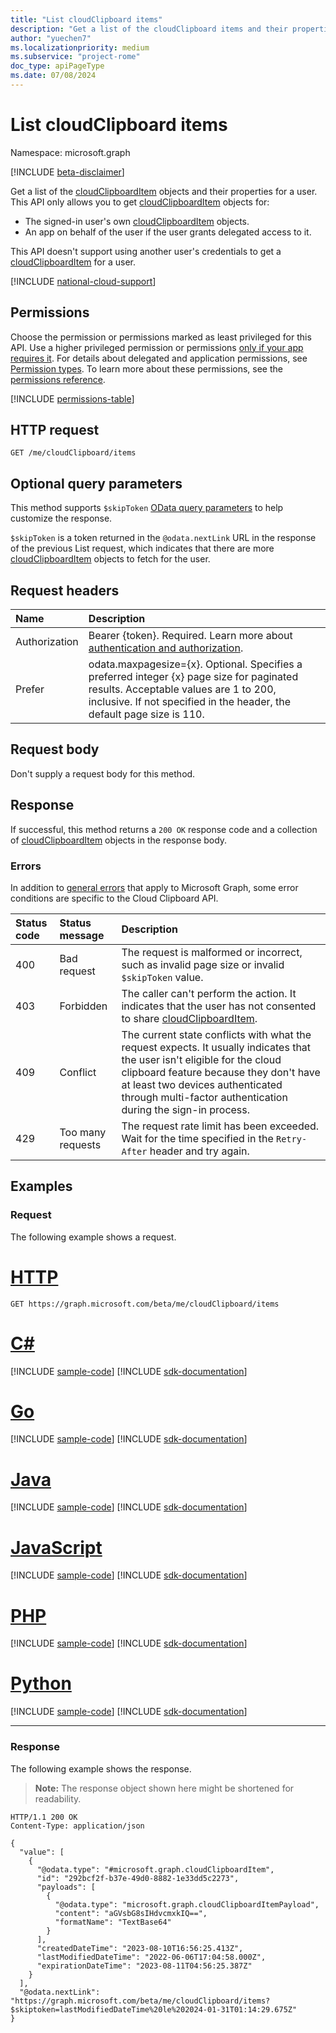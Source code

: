 ```yaml
---
title: "List cloudClipboard items"
description: "Get a list of the cloudClipboard items and their properties."
author: "yuechen7"
ms.localizationpriority: medium
ms.subservice: "project-rome"
doc_type: apiPageType
ms.date: 07/08/2024
---
```


# List cloudClipboard items

Namespace: microsoft.graph

[!INCLUDE [beta-disclaimer](../../includes/beta-disclaimer.md)]

Get a list of the [cloudClipboardItem](../resources/cloudclipboarditem.md) objects and their properties for a user. This API only allows you to get [cloudClipboardItem](../resources/cloudclipboarditem.md) objects for:

- The signed-in user's own [cloudClipboardItem](../resources/cloudclipboarditem.md) objects.
- An app on behalf of the user if the user grants delegated access to it.

This API doesn't support using another user's credentials to get a [cloudClipboardItem](../resources/cloudclipboarditem.md) for a user. 

[!INCLUDE [national-cloud-support](../../includes/global-only.md)]

## Permissions

Choose the permission or permissions marked as least privileged for this API. Use a higher privileged permission or permissions [only if your app requires it](/graph/permissions-overview#best-practices-for-using-microsoft-graph-permissions). For details about delegated and application permissions, see [Permission types](/graph/permissions-overview#permission-types). To learn more about these permissions, see the [permissions reference](/graph/permissions-reference).

<!-- { "blockType": "permissions", "name": "cloudclipboardroot_list_items" } -->
[!INCLUDE [permissions-table](../includes/permissions/cloudclipboardroot-list-items-permissions.md)]

## HTTP request

<!-- {
  "blockType": "ignored"
}
-->
``` http
GET /me/cloudClipboard/items
```

## Optional query parameters

This method supports `$skipToken` [OData query parameters](/graph/query-parameters) to help customize the response. 

`$skipToken` is a token returned in the `@odata.nextLink` URL in the response of the previous List request, which indicates that there are more [cloudClipboardItem](../resources/cloudclipboarditem.md) objects to fetch for the user. 


## Request headers

| Name          | Description                                                                                                                                                                                                  |
|:--------------|:-------------------------------------------------------------------------------------------------------------------------------------------------------------------------------------------------------------|
| Authorization |Bearer {token}. Required. Learn more about [authentication and authorization](/graph/auth/auth-concepts).|
| Prefer        | odata.maxpagesize={x}. Optional. Specifies a preferred integer {x} page size for paginated results. Acceptable values are 1 to 200, inclusive. If not specified in the header, the default page size is 110. |

## Request body

Don't supply a request body for this method.

## Response

If successful, this method returns a `200 OK` response code and a collection of [cloudClipboardItem](../resources/cloudclipboarditem.md) objects in the response body.

### Errors
In addition to [general errors](/graph/errors) that apply to Microsoft Graph, some error conditions are specific to the Cloud Clipboard API.

|Status code|Status message|Description|
|:---|:---|:---|
|400|Bad request|The request is malformed or incorrect, such as invalid page size or invalid `$skipToken` value.|
|403|Forbidden|The caller can't perform the action. It indicates that the user has not consented to share [cloudClipboardItem](../resources/cloudclipboarditem.md).|
|409|Conflict|The current state conflicts with what the request expects. It usually indicates that the user isn't eligible for the cloud clipboard feature because they don't have at least two devices authenticated through multi-factor authentication during the sign-in process.|
|429|Too many requests|The request rate limit has been exceeded. Wait for the time specified in the `Retry-After` header and try again.|

## Examples

### Request

The following example shows a request.
# [HTTP](#tab/http)
<!-- {
  "blockType": "request",
  "name": "list_cloudclipboarditem"
}
-->
``` http
GET https://graph.microsoft.com/beta/me/cloudClipboard/items
```

# [C#](#tab/csharp)
[!INCLUDE [sample-code](../includes/snippets/csharp/list-cloudclipboarditem-csharp-snippets.md)]
[!INCLUDE [sdk-documentation](../includes/snippets/snippets-sdk-documentation-link.md)]

# [Go](#tab/go)
[!INCLUDE [sample-code](../includes/snippets/go/list-cloudclipboarditem-go-snippets.md)]
[!INCLUDE [sdk-documentation](../includes/snippets/snippets-sdk-documentation-link.md)]

# [Java](#tab/java)
[!INCLUDE [sample-code](../includes/snippets/java/list-cloudclipboarditem-java-snippets.md)]
[!INCLUDE [sdk-documentation](../includes/snippets/snippets-sdk-documentation-link.md)]

# [JavaScript](#tab/javascript)
[!INCLUDE [sample-code](../includes/snippets/javascript/list-cloudclipboarditem-javascript-snippets.md)]
[!INCLUDE [sdk-documentation](../includes/snippets/snippets-sdk-documentation-link.md)]

# [PHP](#tab/php)
[!INCLUDE [sample-code](../includes/snippets/php/list-cloudclipboarditem-php-snippets.md)]
[!INCLUDE [sdk-documentation](../includes/snippets/snippets-sdk-documentation-link.md)]

# [Python](#tab/python)
[!INCLUDE [sample-code](../includes/snippets/python/list-cloudclipboarditem-python-snippets.md)]
[!INCLUDE [sdk-documentation](../includes/snippets/snippets-sdk-documentation-link.md)]

---

### Response

The following example shows the response.
>**Note:** The response object shown here might be shortened for readability.
<!-- {
  "blockType": "response",
  "truncated": true,
  "@odata.type": "Collection(microsoft.graph.cloudClipboardItem)"
}
-->
``` http
HTTP/1.1 200 OK
Content-Type: application/json

{
  "value": [
    {
      "@odata.type": "#microsoft.graph.cloudClipboardItem",
      "id": "292bcf2f-b37e-49d0-8882-1e33dd5c2273",
      "payloads": [
        {
          "@odata.type": "microsoft.graph.cloudClipboardItemPayload",
          "content": "aGVsbG8sIHdvcmxkIQ==",
          "formatName": "TextBase64"
        }
      ],
      "createdDateTime": "2023-08-10T16:56:25.413Z",
      "lastModifiedDateTime": "2022-06-06T17:04:58.000Z",
      "expirationDateTime": "2023-08-11T04:56:25.387Z"
    }
  ],
  "@odata.nextLink": "https://graph.microsoft.com/beta/me/cloudClipboard/items?$skiptoken=lastModifiedDateTime%20le%202024-01-31T01:14:29.675Z"
}
```

